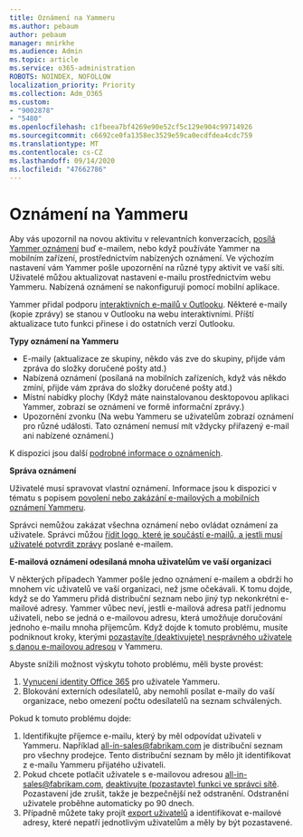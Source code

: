 ```yaml
---
title: Oznámení na Yammeru
ms.author: pebaum
author: pebaum
manager: mnirkhe
ms.audience: Admin
ms.topic: article
ms.service: o365-administration
ROBOTS: NOINDEX, NOFOLLOW
localization_priority: Priority
ms.collection: Adm_O365
ms.custom:
- "9002878"
- "5480"
ms.openlocfilehash: c1fbeea7bf4269e90e52cf5c129e904c99714926
ms.sourcegitcommit: c6692ce0fa1358ec3529e59ca0ecdfdea4cdc759
ms.translationtype: MT
ms.contentlocale: cs-CZ
ms.lasthandoff: 09/14/2020
ms.locfileid: "47662786"
---
```

# <a name="notifications-in-yammer"></a>Oznámení na Yammeru

Aby vás upozornil na novou aktivitu v relevantních konverzacích, [posílá Yammer oznámení](https://support.microsoft.com/en-gb/office/enable-or-disable-yammer-email-and-phone-notifications-93e530e0-189f-4768-8f28-7683d48cc996) buď e-mailem, nebo když používáte Yammer na mobilním zařízení, prostřednictvím nabízených oznámení. Ve výchozím nastavení vám Yammer pošle upozornění na různé typy aktivit ve vaší síti. Uživatelé můžou aktualizovat nastavení e-mailu prostřednictvím webu Yammeru. Nabízená oznámení se nakonfigurují pomocí mobilní aplikace. 

Yammer přidal podporu [interaktivních e-mailů v Outlooku](https://techcommunity.microsoft.com/t5/outlook-blog/interactive-yammer-emails-in-outlook-on-the-web-are-here/ba-p/1209420). Některé e-maily (kopie zprávy) se stanou v Outlooku na webu interaktivními. Příští aktualizace tuto funkci přinese i do ostatních verzí Outlooku.

**Typy oznámení na Yammeru**

- E-maily (aktualizace ze skupiny, někdo vás zve do skupiny, přijde vám zpráva do složky doručené pošty atd.)
- Nabízená oznámení (posílaná na mobilních zařízeních, když vás někdo zmíní, přijde vám zpráva do složky doručené pošty atd.)
- Místní nabídky plochy (Když máte nainstalovanou desktopovou aplikaci Yammer, zobrazí se oznámení ve formě informační zprávy.)
- Upozornění zvonku (Na webu Yammeru se uživatelům zobrazí oznámení pro různé události. Tato oznámení nemusí mít vždycky přiřazený e-mail ani nabízené oznámení.)

K dispozici jsou další [podrobné informace o oznámeních](https://support.microsoft.com/en-gb/office/enable-or-disable-yammer-email-and-phone-notifications-93e530e0-189f-4768-8f28-7683d48cc996).

**Správa oznámení**

Uživatelé musí spravovat vlastní oznámení. Informace jsou k dispozici v tématu s popisem [povolení nebo zakázání e-mailových a mobilních oznámení Yammeru](https://support.microsoft.com/en-gb/office/enable-or-disable-yammer-email-and-phone-notifications-93e530e0-189f-4768-8f28-7683d48cc996). 

Správci nemůžou zakázat všechna oznámení nebo ovládat oznámení za uživatele. Správci můžou [řídit logo, které je součástí e-mailů, a jestli musí uživatelé potvrdit zprávy](https://docs.microsoft.com/yammer/configure-your-yammer-network/configure-email-and-yammer) poslané e-mailem.

**E-mailová oznámení odesílaná mnoha uživatelům ve vaší organizaci**

V některých případech Yammer pošle jedno oznámení e-mailem a obdrží ho mnohem víc uživatelů ve vaší organizaci, než jsme očekávali. K tomu dojde, když se do Yammeru přidá distribuční seznam nebo jiný typ nekonkrétní e-mailové adresy. Yammer vůbec neví, jestli e-mailová adresa patří jednomu uživateli, nebo se jedná o e-mailovou adresu, která umožňuje doručování jednoho e-mailu mnoha příjemcům. Když dojde k tomuto problému, musíte podniknout kroky, kterými [pozastavíte (deaktivujete) nesprávného uživatele s danou e-mailovou adresou](https://docs.microsoft.com/yammer/manage-yammer-users/add-block-or-remove-users#remove-users) v Yammeru. 

Abyste snížili možnost výskytu tohoto problému, měli byste provést:

1. [Vynucení identity Office 365](https://docs.microsoft.com/yammer/configure-your-yammer-network/enforce-office-365-identity) pro uživatele Yammeru.
2. Blokování externích odesílatelů, aby nemohli posílat e-maily do vaší organizace, nebo omezení počtu odesílatelů na seznam schválených.

Pokud k tomuto problému dojde:

1. Identifikujte příjemce e-mailu, který by měl odpovídat uživateli v Yammeru. Například all-in-sales@fabrikam.com je distribuční seznam pro všechny prodejce. Tento distribuční seznam by mělo jít identifikovat z e-mailu Yammeru přijatého uživateli.
2. Pokud chcete potlačit uživatele s e-mailovou adresou all-in-sales@fabrikam.com, [deaktivujte (pozastavte) funkci ve správci sítě](https://docs.microsoft.com/yammer/manage-yammer-users/add-block-or-remove-users#remove-users). Pozastavení jde zrušit, takže je bezpečnější než odstranění. Odstranění uživatele proběhne automaticky po 90 dnech.
3. Případně můžete taky projít [export uživatelů](https://docs.microsoft.com/yammer/manage-security-and-compliance/export-yammer-enterprise-data#ExportUsers) a identifikovat e-mailové adresy, které nepatří jednotlivým uživatelům a měly by být pozastavené.
